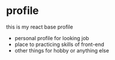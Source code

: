 # profile

this is my react base profile

- personal profile for looking job
- place to practicing skills of front-end
- other things for hobby or anything else
